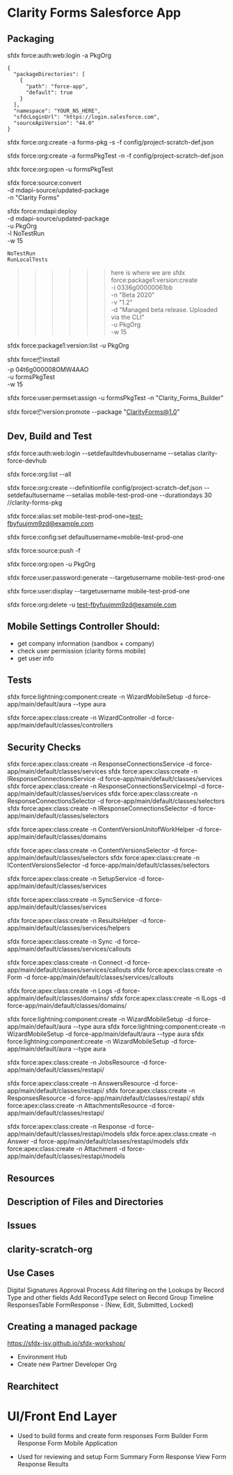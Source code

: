 # Clarity Forms Salesforce App

## Packaging
sfdx force:auth:web:login -a PkgOrg

```
{
  "packageDirectories": [
    {
      "path": "force-app",
      "default": true
    }
  ],
  "namespace": "YOUR_NS_HERE",
  "sfdcLoginUrl": "https://login.salesforce.com",
  "sourceApiVersion": "44.0"
}
```

sfdx force:org:create -a forms-pkg -s -f config/project-scratch-def.json

sfdx force:org:create -a formsPkgTest -n -f config/project-scratch-def.json

sfdx force:org:open -u formsPkgTest

sfdx force:source:convert \
    -d mdapi-source/updated-package \
    -n "Clarity Forms"

sfdx force:mdapi:deploy \
    -d mdapi-source/updated-package \
    -u PkgOrg \
    -l NoTestRun \
    -w 15

    NoTestRun
    RunLocalTests

>>>>>> here is where we are
sfdx force:package1:version:create \
    -i 0336g00000061bb \
    -n "Beta 2020" \
    -v "1.2" \
    -d "Managed beta release. Uploaded via the CLI" \
    -u PkgOrg \
    -w 15

sfdx force:package1:version:list -u PkgOrg

sfdx force:package:install \
    -p 04t6g000008OMW4AAO \
    -u formsPkgTest \
    -w 15

sfdx force:user:permset:assign -u formsPkgTest -n "Clarity_Forms_Builder"

sfdx force:package:version:promote --package "ClarityForms@1.0"

## Dev, Build and Test
sfdx force:auth:web:login --setdefaultdevhubusername --setalias clarity-force-devhub

sfdx force:org:list --all

sfdx force:org:create --definitionfile config/project-scratch-def.json --setdefaultusername --setalias mobile-test-prod-one --durationdays 30 //clarity-forms-pkg

sfdx force:alias:set mobile-test-prod-one=test-fbyfuujmm9zd@example.com

sfdx force:config:set defaultusername=mobile-test-prod-one

sfdx force:source:push -f

sfdx force:org:open -u PkgOrg

sfdx force:user:password:generate --targetusername mobile-test-prod-one

sfdx force:user:display --targetusername mobile-test-prod-one

sfdx force:org:delete -u test-fbyfuujmm9zd@example.com

## Mobile Settings Controller Should:

- get company information (sandbox + company)
- check user permission (clarity forms mobile)
- get user info 

## Tests

sfdx force:lightning:component:create -n WizardMobileSetup -d force-app/main/default/aura --type aura

sfdx force:apex:class:create -n WizardController -d force-app/main/default/classes/controllers

## Security Checks 

sfdx force:apex:class:create -n ResponseConnectionsService -d force-app/main/default/classes/services
sfdx force:apex:class:create -n IResponseConnectionsService -d force-app/main/default/classes/services
sfdx force:apex:class:create -n ResponseConnectionsServiceImpl -d force-app/main/default/classes/services
sfdx force:apex:class:create -n ResponseConnectionsSelector -d force-app/main/default/classes/selectors
sfdx force:apex:class:create -n IResponseConnectionsSelector -d force-app/main/default/classes/selectors

sfdx force:apex:class:create -n ContentVersionUnitofWorkHelper -d force-app/main/default/classes/domains


sfdx force:apex:class:create -n ContentVersionsSelector -d force-app/main/default/classes/selectors
sfdx force:apex:class:create -n IContentVersionsSelector -d force-app/main/default/classes/selectors


sfdx force:apex:class:create -n SetupService -d force-app/main/default/classes/services

sfdx force:apex:class:create -n SyncService -d force-app/main/default/classes/services

sfdx force:apex:class:create -n ResultsHelper -d force-app/main/default/classes/services/helpers


sfdx force:apex:class:create -n Sync -d force-app/main/default/classes/services/callouts

sfdx force:apex:class:create -n Connect -d force-app/main/default/classes/services/callouts
sfdx force:apex:class:create -n Form -d force-app/main/default/classes/services/callouts

sfdx force:apex:class:create -n Logs -d force-app/main/default/classes/domains/
sfdx force:apex:class:create -n ILogs -d force-app/main/default/classes/domains/



sfdx force:lightning:component:create -n WizardMobileSetup -d force-app/main/default/aura --type aura
sfdx force:lightning:component:create -n WizardMobileSetup -d force-app/main/default/aura --type aura
sfdx force:lightning:component:create -n WizardMobileSetup -d force-app/main/default/aura --type aura


sfdx force:apex:class:create -n JobsResource -d force-app/main/default/classes/restapi/

sfdx force:apex:class:create -n AnswersResource -d force-app/main/default/classes/restapi/
sfdx force:apex:class:create -n ResponsesResource -d force-app/main/default/classes/restapi/
sfdx force:apex:class:create -n AttachmentsResource -d force-app/main/default/classes/restapi/

sfdx force:apex:class:create -n Response -d force-app/main/default/classes/restapi/models
sfdx force:apex:class:create -n Answer -d force-app/main/default/classes/restapi/models
sfdx force:apex:class:create -n Attachment -d force-app/main/default/classes/restapi/models


## Resources


## Description of Files and Directories


## Issues


## clarity-scratch-org 

## Use Cases
Digital Signatures Approval Process
Add filtering on the Lookups by Record Type and other fields
Add RecordType select on Record Group
Timeline
ResponsesTable
FormResponse - (New, Edit, Submitted, Locked)

## Creating a managed package

https://sfdx-isv.github.io/sfdx-workshop/

- Environment Hub
- Create new Partner Developer Org


## Rearchitect 

# UI/Front End Layer

- Used to build forms and create form responses
Form Builder
Form Response 
Form Mobile Application 

- Used for reviewing and setup
Form Summary 
Form Response View
Form Response Results
